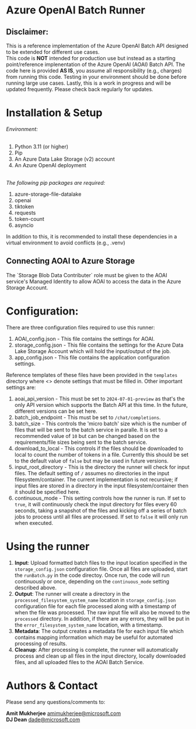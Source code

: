 <h1>Azure OpenAI Batch Runner</h1>
<h2>Disclaimer:</h2>This is a reference implementation of the Azure OpenAI Batch API designed to be extended for different use cases.<br/>
 This code is <b>NOT</b> intended for production use but instead as a starting point/reference implenentation of the Azure OpenAI (AOAI) Batch API. The code here is provided <b>AS IS</b>, you assume all responsibility (e.g., charges) from running this code. Testing in your environment should be done before running large use cases. Lastly, this is a work in progress and will be updated frequently. Please check back regularly for updates. 
<h1>Installation & Setup</h1>
<i>Environment:</i><br/><br/>

1. Python 3.11 (or higher)
2. Pip
3. An Azure Data Lake Storage (v2) account
4. An Azure OpenAI deployment

<br/><i>The following pip packages are required:</i><br/>
1. azure-storage-file-datalake<br/>
2. openai
3. tiktoken
4. requests
5. token-count
6. asyncio

In addition to this, it is recommended to install these dependencies in a virtual environment to avoid conflicts (e.g., .venv)
<h2>Connecting AOAI to Azure Storage</h2>
The `Storage Blob Data Contributer` role must be given to the AOAI service's Managed Identity to allow AOAI to access the data in the Azure Storage Account.
<h1>Configuration:</h1>
There are three configuration files required to use this runner:

1. AOAI_config.json - This file contains the settings for AOAI.
2. storage_config.json - This file contains the settings for the Azure Data Lake Storage Account which will hold the input/output of the job.
3. app_config.json - This file contains the application configuration settings.

Reference templates of these files have been provided in the `templates` directory where <> denote settings that must be filled in. 
Other important settings are:

1. aoai_api_version - This must be set to `2024-07-01-preview` as that's the only API version which supports the Batch API at this time. In the future, different versions can be set here.
2. batch_job_endpoint - This must be set to `/chat/completions`.
3. batch_size - This controls the 'micro batch' size which is the number of files that will be sent to the batch service in paralle. It is set to a recommended value of `10` but can be changed
based on the requirements/file sizes being sent to the batch service.
4. download_to_local - This controls if the files should be downloaded to local to count the number of tokens in a file. Currently this should be set to the default value of `false` but may be used in future versions.
5. input_root_directory - This is the directory the runner will check for input files. The default setting of `/` assumes no directories in the input filesystem/container. The current implementation is not recursive; if input files are stored in a directory in the input filesystem/container then it should be specified here.
6. continuous_mode - This setting controls how the runner is run. If set to `true`, it will continuously check the input directory for files every 60 seconds, taking a snapshot of the files and kicking off a series of batch jobs to process until all files are processed. If set to `false` it will only run when executed.

<h1>Using the runner</h1>

1. <b>Input</b>: Upload formatted batch files to the input location specified in the `storage_config.json` configuration file. Once all files are uploaded, start the `runBatch.py` in the code directoy. Once run, the code will run continuously or once, depending on the `continuous_mode` setting described above. 
2. <b>Output</b>: The runner will create a directory in the `processed_filesystem_system_name` location in `storage_config.json` configuration file for each file processed along with a timestamp of when the file was processed. The raw input file will also be moved to the `processed` directory. In addition, if there are any errors, they will be put in the `error_filesystem_system_name` location, with a timestamp. 
3. <b>Metadata</b>: The output creates a metadata file for each input file which contains mapping information which may be useful for automated processing of results.
4. <b>Cleanup</b>: After processing is complete, the runner will automatically process and clean up all files in the input directory, locally downloaded files, and all uploaded files to the AOAI Batch Service.

<h1>Authors & Contact</h1>
Please send any questions/comments to:</br>

<b>Amit Mukherjee</b> amimukherjee@microsoft.com</br>
<b>DJ Dean</b> dade@microsoft.com</br>

